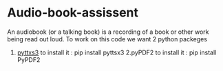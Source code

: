 # Audio-book-assissent
An audiobook (or a talking book) is a recording of a book or other work being read out loud.
To work on this code we want 2 python packeges
1. <a href="https://pypi.org/project/pyttsx3/">pyttxs3</a>
     to install it  : pip install pyttsx3 
2.<a herf="https://pypi.org/project/PyPDF2/">pyPDF2</a>
     to install it :   pip install PyPDF2

